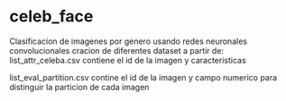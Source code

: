 # celeb_face
Clasificacion de imagenes por genero usando redes neuronales convolucionales
 cracion de diferentes dataset a partir de:
 list_attr_celeba.csv contiene el id de la imagen y caracteristicas
 
 list_eval_partition.csv contine el id de la imagen y campo numerico para distinguir la particion de cada imagen

